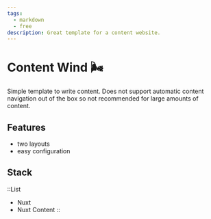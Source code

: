 ```yaml
---
tags:
  - markdown
  - free
description: Great template for a content website.
---
```


# Content Wind 🌬️

Simple template to write content. Does not support automatic content navigation out of the box so not recommended for large amounts of content.

## Features
+ two layouts
+ easy configuration

## Stack
::List
+ Nuxt
+ Nuxt Content
::